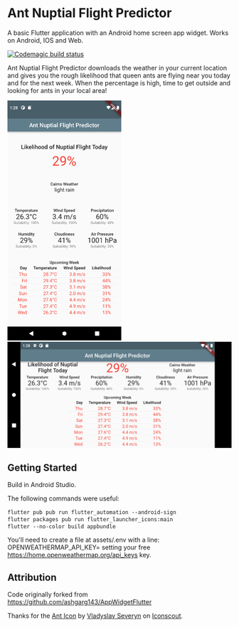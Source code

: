 # Ant Nuptial Flight Predictor

A basic Flutter application with an Android home screen app widget. Works on Android, IOS and Web.

[![Codemagic build status](https://api.codemagic.io/apps/61d52f9fd1be809cfdf62648/61d52f9fd1be809cfdf62647/status_badge.svg)](https://codemagic.io/apps/61d52f9fd1be809cfdf62648/61d52f9fd1be809cfdf62647/latest_build)

Ant Nuptial Flight Predictor downloads the weather in your current location and gives you the rough
likelihood that queen ants are flying near you today and for the next week. When the percentage is
high, time to get outside and looking for ants in your local area!

<img src="https://raw.githubusercontent.com/bradrushworth/nuptialflight/master/assets/Screenshot_1641349717.png" height="540" /> <img src="https://raw.githubusercontent.com/bradrushworth/nuptialflight/master/assets/Screenshot_1641349723.png" width="540" />

## Getting Started

Build in Android Studio.

The following commands were useful:
```
flutter pub pub run flutter_automation --android-sign
flutter packages pub run flutter_launcher_icons:main
flutter --no-color build appbundle
```

You'll need to create a file at assets/.env with a line:
OPENWEATHERMAP_API_KEY=<your secret key>
setting your free https://home.openweathermap.org/api_keys key.

## Attribution

Code originally forked from https://github.com/ashgarg143/AppWidgetFlutter

Thanks for the <a href="https://iconscout.com/icons/ant" target="_blank">Ant Icon</a>
by <a href="https://iconscout.com/contributors/vladyslav-severyn">Vladyslav Severyn</a>
on <a href="https://iconscout.com">Iconscout</a>.
